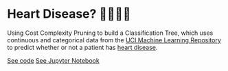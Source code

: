 # Heart Disease? 👩‍⚕️️​🏥💊
Using Cost Complexity Pruning to build a Classification Tree, which uses continuous and categorical data from the [UCI Machine Learning Repository](https://archive.ics.uci.edu/ml/index.php) to predict whether or not a patient has [heart disease](https://archive.ics.uci.edu/ml/datasets/Heart+Disease).

[See code]()
[See Jupyter Notebook]()
